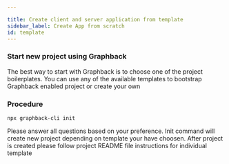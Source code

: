 ```yaml
---

title: Create client and server application from template
sidebar_label: Create App from scratch
id: template
---
```


### Start new project using Graphback

The best way to start with Graphback is to choose one of the project boilerplates.
You can use any of the available templates to bootstrap Graphback enabled project or create your own

### Procedure

```
npx graphback-cli init
```

Please answer all questions based on your preference.
Init command will create new project depending on template your have choosen.
After project is created please follow project README file instructions for individual template
